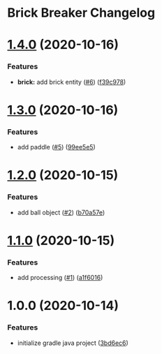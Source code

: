 # Brick Breaker Changelog

# [1.4.0](https://github.com/justinhodev/brick-breaker/compare/v1.3.0...v1.4.0) (2020-10-16)


### Features

* **brick:** add brick entity ([#6](https://github.com/justinhodev/brick-breaker/issues/6)) ([f39c978](https://github.com/justinhodev/brick-breaker/commit/f39c978387c6360893f916e51287b7cc279814dc))

# [1.3.0](https://github.com/justinhodev/brick-breaker/compare/v1.2.0...v1.3.0) (2020-10-16)


### Features

* add paddle ([#5](https://github.com/justinhodev/brick-breaker/issues/5)) ([99ee5e5](https://github.com/justinhodev/brick-breaker/commit/99ee5e5826060e25e72a3b5682a220dd99346195))

# [1.2.0](https://github.com/justinhodev/brick-breaker/compare/v1.1.0...v1.2.0) (2020-10-15)


### Features

* add ball object ([#2](https://github.com/justinhodev/brick-breaker/issues/2)) ([b70a57e](https://github.com/justinhodev/brick-breaker/commit/b70a57ec787295fbad41eb6323e470c61608ce32))

# [1.1.0](https://github.com/justinhodev/brick-breaker/compare/v1.0.0...v1.1.0) (2020-10-15)


### Features

* add processing ([#1](https://github.com/justinhodev/brick-breaker/issues/1)) ([a1f6016](https://github.com/justinhodev/brick-breaker/commit/a1f601666cea108a737e12c76a4d47b4d0eefd11))

# 1.0.0 (2020-10-14)


### Features

* initialize gradle java project ([3bd6ec6](https://github.com/justinhodev/brick-breaker/commit/3bd6ec6be7d6c1793209a6be045b0bf1d0835bae))
